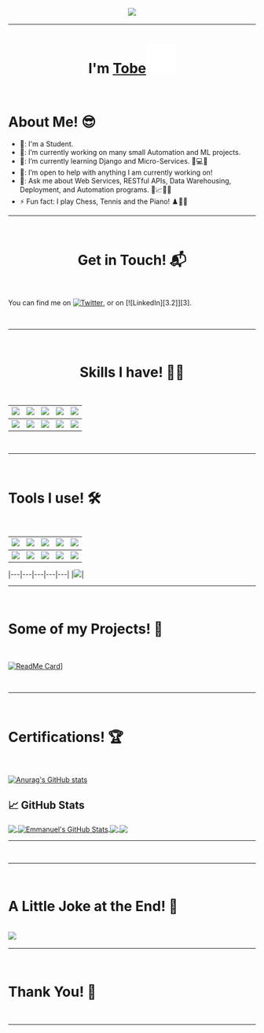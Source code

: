 <p align="center">
  <img src="https://miro.medium.com/max/2048/1*OohqW5DGh9CQS4hLY5FXzA.png" height="230"/>
</p>
<hr>
<h1 align="center">I'm <a href="https://github.com/TobeTek">Tobe<a><img src="https://github.com/Kathryn-Jie/Kathryn-Jie/blob/main/wave.gif" width="60px"/></h1>
<Br>
<h1>About Me! 😎</h1>

- 🏫: I'm a Student.
- 🔭: I’m currently working on many small Automation and ML projects.
- 🌱: I’m currently learning Django and Micro-Services. 🧠💻🌐
- 🤝: I’m open to help with anything I am currently working on!
- 💬: Ask me about Web Services, RESTful APIs, Data Warehousing, Deployment, and Automation programs. 📡📈🤖🧠
- ⚡  Fun fact: I play Chess, Tennis and the Piano! ♟️🎾🎹
  
<hr>
<Br>
<h1 align="center">Get in Touch! 📬</h1>
<Br>
<p align="center">
<!-- Actual text -->

You can find me on [![Twitter][1.2]][1], or on [![LinkedIn][3.2]][3].

<!-- Icons -->

[1.2]: http://i.imgur.com/wWzX9uB.png (twitter icon without padding)
[2.2]: http://i.imgur.com/WLO1O.png (LinkedIn icon without padding)

<!-- Links to your social media accounts -->

[1]: https://twitter.com/Martin_Heinz_
[2]: https://www.linkedin.com/in/heinz-martin/
</p>
  
<Br>
<hr>
<Br>
<h1 align="center">Skills I have! 🤸‍♂</h1>
<Br>
  
|![](https://img.shields.io/badge/Machine%20Learning-brightgreen?style=for-the-badge)|![](https://img.shields.io/badge/ML-Supervized%20Learning-brightgreen?style=for-the-badge)|![](https://img.shields.io/badge/ML-Unsupervized%20Learning-brightgreen?style=for-the-badge)|![](https://img.shields.io/badge/Web%20Scraping-red?style=for-the-badge)|![](https://img.shields.io/badge/Dashboards-red?style=for-the-badge)|
|---|---|---|---|---|
|![](https://img.shields.io/badge/Data%20Science-blue?style=for-the-badge)|![](https://img.shields.io/badge/DS-Data%20Cleaning-blue?style=for-the-badge)|![](https://img.shields.io/badge/DS-Data%20Analysis-blue?style=for-the-badge)|![](https://img.shields.io/badge/DS-Data%20Visualization-blue?style=for-the-badge)|![](https://img.shields.io/badge/And%20More!-yellow?style=for-the-badge)|
  
  
<Br>
<hr>
<Br>
<h1>Tools I use! 🛠️</h1>
<Br>
 
|![](https://img.shields.io/badge/Python-FFD43B?style=for-the-badge&logo=python&logoColor=darkgreen)|![](https://img.shields.io/badge/TensorFlow-FF6F00?style=for-the-badge&logo=TensorFlow&logoColor=white)|![](https://img.shields.io/badge/scikit_learn-F7931E?style=for-the-badge&logo=scikit-learn&logoColor=white)|![](https://img.shields.io/badge/Keras-D00000?style=for-the-badge&logo=Keras&logoColor=white)|![](https://img.shields.io/badge/Jupyter-F37626.svg?&style=for-the-badge&logo=Jupyter&logoColor=white)|
|---|---|---|---|---|
|![](https://img.shields.io/badge/conda-342B029.svg?&style=for-the-badge&logo=anaconda&logoColor=white)|![](https://img.shields.io/badge/Pandas-2C2D72?style=for-the-badge&logo=pandas&logoColor=white)|![](https://img.shields.io/badge/Numpy-777BB4?style=for-the-badge&logo=numpy&logoColor=white)|![](https://img.shields.io/badge/Plotly-239120?style=for-the-badge&logo=plotly&logoColor=white)|![](https://img.shields.io/badge/And%20More!-yellow?style=for-the-badge)|
  
|---|---|---|---|---|
 |![](https://img.shields.io/badge/Code-Python-informational?style=flat&logo=data:image/svg%2bxml;base64,<BASE64_DATA)|
<Br>
<hr>
<Br>
<h1>Some of my Projects! 🎨</h1>
<Br>
  
[![ReadMe Card](https://github-readme-stats.vercel.app/api/pin/?username=TobeTek&repo=MediAid-backend-PJT-50)](https://github.com/TobeTek/MediAid-backend-pjt-50)]

<Br>
<hr>
<Br>
<h1>Certifications! 🏆</h1>
<Br>
  
[![Anurag's GitHub stats](https://github-readme-stats.vercel.app/api?username=TobeTek&count_private=true)](https://github.com/TobeTek/TobeTek)

## &#x1f4c8; GitHub Stats

<a href="https://github.com/TobeTek/TobeTek">
  <img align="center" src="https://github-readme-stats.vercel.app/api/top-langs/?username=TobeTek&count_private=true&title_color=ffffff&text_color=c9cacc&icon_color=2bbc8a&bg_color=1d1f21&langs_count=3" />
</a>
<a href="https://github.com/TobeTek/TobeTek">
  <img align="center" src="https://github-readme-stats.vercel.app/api?username=TobeTek&show_icons=true&line_height=27&count_private=true&title_color=ffffff&text_color=c9cacc&icon_color=2bbc8a&bg_color=1d1f21" alt="Emmanuel's GitHub Stats" />
</a>

<a href="https://github.com/TobeTek/MediAid-backend-pjt-50">
  <img align="center" src="https://github-readme-stats.vercel.app/api/pin/?username=TobeTek&repo=MediAid-backend-pjt-50&count_private=true&title_color=ffffff&text_color=c9cacc&icon_color=2bbc8a&bg_color=1d1f21" />
</a>


<a href="https://github.com/TobeTek/MediAid-backend-pjt-50">
  <img align="center" src="https://github-readme-stats.vercel.app/api/pin/?username=TobeTek&count_private=true&repo=MediAid-backend-pjt-50&title_color=ffffff&text_color=c9cacc&icon_color=2bbc8a&bg_color=1d1f21" />
</a> 
  <Br>
<hr>
<Br>

<hr>
<Br>
<h1>A Little Joke at the End! 🤣</h1>
<Br>
  
<img src="https://ih1.redbubble.net/image.471887531.0381/raf,750x1000,075,t,000000:44f0b734a5.u4.jpg"/>
  
  
  
<Br>
<hr>
<Br>
<h1>Thank You! 🤵 </h1>
<Br>

------
  
<!--Thanks @ Arygam(https://github.com/Aryagm) -->

